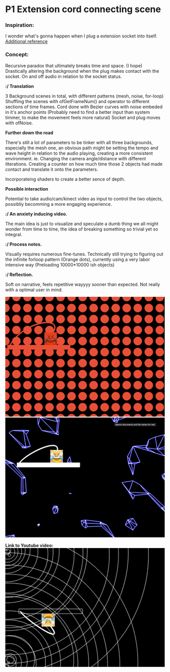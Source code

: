 # P1 Extension cord connecting scene

### Inspiration:

I wonder what's gonna happen when I plug a extension socket into itself.
[Additional reference](https://www.youtube.com/watch?v=nz3lNLybeDo)

### Concept: 

Recursive paradox that ultimately breaks time and space. (I  hope)
Drastically altering the background when the plug makes contact with the socket.
On and off audio in relation to the socket status.

**:/ Translation**

3 Background scenes in total, with different patterns (mesh, noise, for-loop)
Shuffling the scenes with ofGetFrameNum() and operator to different sections of time frames. 
Cord done with Bezier curves with noise embeded in it's anchor points (Probably need to find a better input than system timmer, to make the movement feels more natural)
Socket and plug moves with ofNoise.

**Further down the road**

There's still a lot of parameters to be tinker with all three backgrounds, especially the mesh one, an obvious path might be setting the tempo and wave height in relation to the audio playing, creating a more consistent environment. ie. Changing the camera angle/distance with different itterations. Creating a counter on how much time those 2 objects had made contact and translate it onto the parameters.

Incorporateing shaders to create a better sence of depth.

**Possible interaction**

Potential to take audio/cam/kinect video as input to control the two objects, possibliy becomming a more engaging experience.

**:/ An anxiety inducing video.**

The main idea is just to visualize and speculate a dumb thing we all might wonder from time to time, the idea of breaking something so trivial yet so integral.

**:/ Process notes.**

Visually requires numerous fine-tunes.
Technically still trying to figuring out the infinite forloop pattern (Orange dots), currently using a very labor intensive way (Preloading 10000*10000 ish objects)

**:/ Reflection.**

Soft on narrative, feels repetitive wayyyy sooner than expected.
Not really with a optimal user in mind.








![img](imgs/1.jpg)
![img](imgs/2.jpg)

**Link to Youtube video:**
[![link](imgs/3.jpg)](https://www.youtube.com/watch?v=JYJHQ_nLq5Q)



